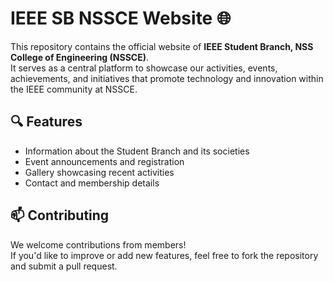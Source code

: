 # IEEE SB NSSCE Website 🌐

This repository contains the official website of **IEEE Student Branch, NSS College of Engineering (NSSCE)**.  
It serves as a central platform to showcase our activities, events, achievements, and initiatives that promote technology and innovation within the IEEE community at NSSCE.

## 🔍 Features
- Information about the Student Branch and its societies  
- Event announcements and registration  
- Gallery showcasing recent activities  
- Contact and membership details   

## 📫 Contributing
We welcome contributions from members!  
If you'd like to improve or add new features, feel free to fork the repository and submit a pull request.
